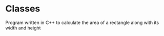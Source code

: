 # Classes
Program written in C++ to calculate the area of a rectangle along with its width and height
